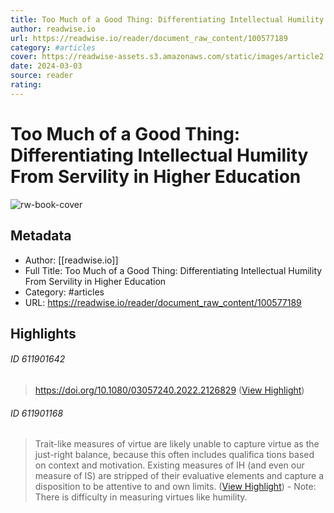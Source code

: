 ```yaml
---
title: Too Much of a Good Thing: Differentiating Intellectual Humility From Servility in Higher Education
author: readwise.io
url: https://readwise.io/reader/document_raw_content/100577189
category: #articles
cover: https://readwise-assets.s3.amazonaws.com/static/images/article2.74d541386bbf.png
date: 2024-03-03
source: reader
rating:
---
```

# Too Much of a Good Thing: Differentiating Intellectual Humility From Servility in Higher Education

![rw-book-cover](https://readwise-assets.s3.amazonaws.com/static/images/article2.74d541386bbf.png)

## Metadata
- Author: [[readwise.io]]
- Full Title: Too Much of a Good Thing: Differentiating Intellectual Humility From Servility in Higher Education
- Category: #articles
- URL: https://readwise.io/reader/document_raw_content/100577189

## Highlights
###### ID 611901642
> https://doi.org/10.1080/03057240.2022.2126829 ([View Highlight](https://read.readwise.io/read/01hcym0kvcwma6e91r83h908c4))
    
###### ID 611901168
> Trait-like measures of virtue are likely unable to capture virtue as the just-right balance, because this often includes qualifica­ tions based on context and motivation. Existing measures of IH (and even our measure of IS) are stripped of their evaluative elements and capture a disposition to be attentive to and own limits. ([View Highlight](https://read.readwise.io/read/01hcyksbkw6ym2115p8v8xq0am))
    - Note: There is difficulty in measuring virtues like humility.
    

